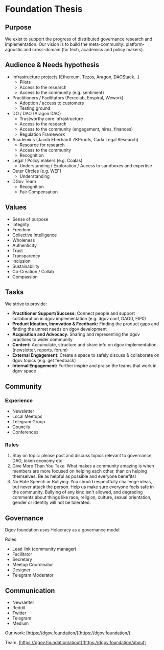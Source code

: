 # Foundation Thesis

## Purpose <a id="DGOVFoundationThesis-Purpose"></a>

We exist to support the progress of distributed governance research and implementation. Our vision is to build the meta-community: platform-agnostic and cross-domain \(for tech, academics and policy makers\).

## Audience & Needs hypothesis <a id="DGOVFoundationThesis-Audience&amp;Needshypothesis"></a>

* Infrastructure projects \(Ethereum, Tezos, Aragon, DAOStack...\)
  * Pilots
  * Access to the research
  * Access to the community \(e.g. sentiment\)
* Practitioners / Facilitators \(Percolab, Enspiral, Wework\)
  * Adoption / access to customers
  * Testing ground
* DO / DAO \(Aragon DAC\)
  * Trustworthy core infrastructure
  * Access to the research
  * Access to the community \(engagement, hires, finances\)
  * Regulation Framework
* Academics \(Jacob Eberhardt ZKProofs, Carla Legal Research\)
  * Resource for research
  * Access to the community
  * Recognition
* Legal / Policy makers \(e.g. Coalas\)
  * Understanding / Exploration / Access to sandboxes and expertise
* Outer Circles \(e.g. WEF\)
  * Understanding
* DGov Team
  * Recognition
  * Fair Compensation

## Values <a id="DGOVFoundationThesis-Values"></a>

* Sense of purpose
* Integrity
* Freedom
* Collective Intelligence
* Wholeness
* Authenticity
* Trust
* Transparency
* Inclusion
* Sustainability
* Co-Creation / Collab
* Compassion

## Tasks <a id="DGOVFoundationThesis-Tasks"></a>

We strive to provide:

* **Practitioner Support/Success:** Connect people and support collaboration in dgov implementation \(e.g. dgov conf, DAO0, EIP0\)
* **Product Ideation, Innovation & Feedback:** Finding the product gaps and finding the unmet needs on dgov development
* **Acquisition and Advocacy:** Sharing and representing the dgov practices to wider community
* **Content:** Accumulate, structure and share info on dgov implementation \(newsletter, reports, forum\)
* **External Engagement**: Create a space to safely discuss & collaborate on dgov topics \(e.g. get feedback\)
* **Internal Engagement:** Further inspire and praise the teams that work in dgov space

## Community <a id="DGOVFoundationThesis-Community"></a>

### Experience <a id="DGOVFoundationThesis-Experience"></a>

* Newsletter
* Local Meetups 
* Telegram Group
* Councils
* Conferences

### Rules <a id="DGOVFoundationThesis-Rules"></a>

1. Stay on topic: please post and discuss topics relevant to governance, DAO, token economy etc
2. Give More Than You Take: What makes a community amazing is when members are more focused on helping each other, than on helping themselves. Be as helpful as possible and everyone benefits!
3. No Hate Speech or Bullying: You should respectfully challenge ideas, but never attack the person. Help us make sure everyone feels safe in the community. Bullying of any kind isn't allowed, and degrading comments about things like race, religion, culture, sexual orientation, gender or identity will not be tolerated.

## Governance <a id="DGOVFoundationThesis-Governance"></a>

Dgov foundation uses Holacracy as a governance model

Roles:

* Lead link \(community manager\)
* Facilitator
* Secretary
* Meetup Coordinator
* Designer
* Telegram Moderator

## Communication <a id="DGOVFoundationThesis-Communication"></a>

* Newsletter
* Reddit
* Twitter
* Telegram
* Medium

Our work: [https://dgov.foundation/](https://dgov.foundation/)

Team: [https://dgov.foundation/about](https://dgov.foundation/about)

